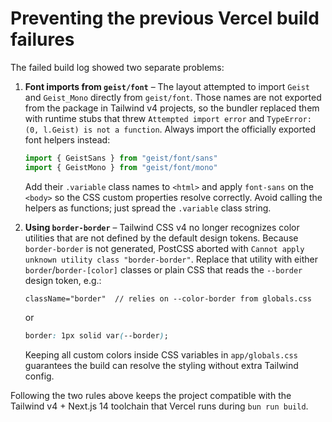# Preventing the previous Vercel build failures

The failed build log showed two separate problems:

1. **Font imports from `geist/font`** – The layout attempted to import `Geist` and `Geist_Mono` directly from `geist/font`. Those names are not exported from the package in Tailwind v4 projects, so the bundler replaced them with runtime stubs that threw `Attempted import error` and `TypeError: (0, l.Geist) is not a function`. Always import the officially exported font helpers instead:
   ```ts
   import { GeistSans } from "geist/font/sans"
   import { GeistMono } from "geist/font/mono"
   ```
   Add their `.variable` class names to `<html>` and apply `font-sans` on the `<body>` so the CSS custom properties resolve correctly. Avoid calling the helpers as functions; just spread the `.variable` class string.

2. **Using `border-border`** – Tailwind CSS v4 no longer recognizes color utilities that are not defined by the default design tokens. Because `border-border` is not generated, PostCSS aborted with `Cannot apply unknown utility class "border-border"`. Replace that utility with either `border`/`border-[color]` classes or plain CSS that reads the `--border` design token, e.g.:
   ```tsx
   className="border"  // relies on --color-border from globals.css
   ```
   or
   ```css
   border: 1px solid var(--border);
   ```
   Keeping all custom colors inside CSS variables in `app/globals.css` guarantees the build can resolve the styling without extra Tailwind config.

Following the two rules above keeps the project compatible with the Tailwind v4 + Next.js 14 toolchain that Vercel runs during `bun run build`.

